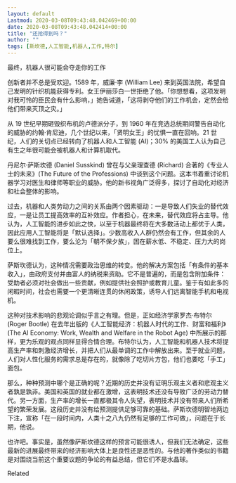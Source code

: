 ```yaml
---
layout: default
Lastmod: 2020-03-08T09:43:48.042469+00:00
date: 2020-03-08T09:43:48.042414+00:00
title: "还抢得到吗？"
author: ""
tags: [斯坎德,人工智能,机器人,工作,特尔]
---
```


最终，机器人很可能会夺走你的工作

创新者并不总是受欢迎。1589 年，威廉·李 (William Lee) 来到英国法院，希望自己发明的针织机能获得专利。女王伊丽莎白一世拒绝了他。「你想想看，这项发明对我可怜的臣民会有什么影响，」她告诫道，「这将剥夺他们的工作机会，定然会给他们带来灭顶之灾。」

从 19 世纪早期砸毁织布机的卢德派分子，到 1960 年在竞选总统期间警告自动化的威胁的约翰·肯尼迪，几个世纪以来，「贤明女王」的忧惧一直在回响。21 世纪，人们的关切点已经转向了机器人和人工智能 (AI)；30% 的美国工人认为自己有生之年很可能会被机器人和计算机取代。

丹尼尔·萨斯坎德 (Daniel Susskind) 曾在与父亲理查德 (Richard) 合著的《专业人士的未来》(The Future of the Professions) 中谈到这个问题。这本书着重讨论机器学习对医生和律师等职业的威胁。他的新书视角广泛得多，探讨了自动化对经济和社会整体的影响。

过去，机器和人类劳动力之间的关系由两个因素驱动：一是导致人们失业的替代效应，一是让员工提高效率的互补效应。作者担心，在未来，替代效应将占主导。他认为，人工智能的进步如此之快，以至于机器最终将在大多数活动上都优于人类，因此应用人工智能将是「默认选择」。少数高收入人群仍然会有工作，但其余的人要么很难找到工作，要么沦为「朝不保夕族」，困在薪水低、不稳定、压力大的岗位上。

萨斯坎德认为，这种情况需要政治思维的转变。他的解决方案包括「有条件的基本收入」，由政府支付并由富人的纳税来资助。它不是普遍的，而是包含附加条件：受助者必须对社会做出一些贡献，例如提供社会照护或教育儿童。鉴于有如此多的闲暇时间，社会也需要一个更清晰连贯的休闲政策，诱导人们远离智能手机和电视机。

这种对技术影响的悲观论调似乎言之有理。但是，正如经济学家罗杰·布特尔 (Roger Bootle) 在去年出版的《人工智能经济：机器人时代的工作、财富和福利》(The AI Economy: Work, Wealth and Welfare in the Robot Age) 中所展示的那样，更为乐观的观点同样显得合情合理。布特尔认为，人工智能和机器人技术将提高生产率和刺激经济增长，并把人们从最单调的工作中解放出来。至于就业问题，人们对人性化服务的需求总是存在的，就像除了吃切片方包，他们也要吃「手工」面包。

那么，种种预测中哪个是正确的呢？近期的历史并没有证明乐观主义者和悲观主义者孰是孰非。美国和英国的就业都在激增，这表明技术还没有导致广泛的劳动力替代。另一方面，生产率的增长一直都极其令人失望，表明技术并没有带来人们所希望的繁荣发展。这段历史并没有给预测提供足够可靠的基础。萨斯坎德明智地两边下注，宣称「在一段时间内，人类十之八九仍然有足够的工作可做」，问题在于长期，他说。

也许吧。事实是，虽然像萨斯坎德这样的预言可能很诱人，但我们无法确定，这些最新的进展最终带来的经济影响大体上是良性还是恶性的。与他的著作类似的书籍是对围绕当前这个重要议题的争论的有益总结，但它们不是水晶球。

Related


